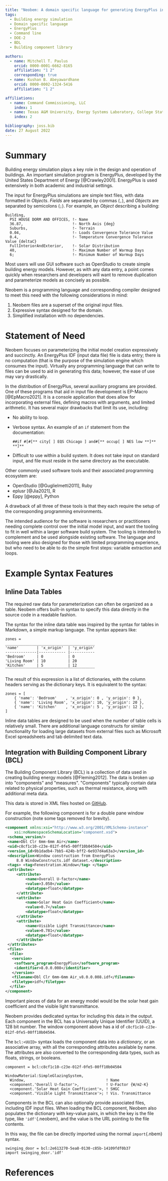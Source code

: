 ```yaml
---
title: "Neobem: A domain specific language for generating EnergyPlus input files"
tags:
  - Building energy simulation
  - Domain specific language
  - EnergyPlus
  - Command line
  - DOE-2
  - BDL
  - Building component library

authors:
  - name: Mitchell T. Paulus
    orcid: 0000-0001-6662-8165
    affiliation: "1 2"
    corresponding: true
  - name: Kushan B. Abeyawardhane
    orcid: 0000-0002-1324-5416
    affiliation: "1 2"

affiliations:
  - name: Command Commissioning, LLC
    index: 1
  - name: Texas A&M University, Energy Systems Laboratory, College Station, TX, USA
    index: 2

bibliography: joss.bib
date: 27 August 2022
---
```


# Summary

Building energy simulation plays a key role in the design and operation of buildings.
An important simulation program is EnergyPlus, developed by the United States Department of Energy [@Crawley2001].
EnergyPlus is used extensively in both academic and industrial settings.

The input for EnergyPlus simulations are simple text files, with data formatted in *Objects*.
*Fields* are separated by commas (`,`), and *Objects* are separated by semicolons (`;`).
For example, an *Object* describing a building:

```idf
Building,
  PSI HOUSE DORM AND OFFICES, !- Name
  36.87,                      !- North Axis {deg}
  Suburbs,                    !- Terrain
  0.04,                       !- Loads Convergence Tolerance Value
  0.4,                        !- Temperature Convergence Tolerance Value {deltaC}
  FullInteriorAndExterior,    !- Solar Distribution
  40,                         !- Maximum Number of Warmup Days
  6;                          !- Minimum Number of Warmup Days
```

Most users will use GUI software such as OpenStudio to create simple building energy models.
However, as with any data entry, a point comes quickly when researchers and developers will want to remove duplication and parameterize models as concisely as possible.

Neobem is a programming language and corresponding compiler designed to meet this need with the following considerations in mind:

1. Neobem files are a superset of the original input files.
3. Expressive syntax designed for the domain.
2. Simplified installation with no dependencies.

# Statement of Need

Neobem focuses on parameterizing the initial model creation expressively and succinctly.
An EnergyPlus IDF (input data file) file is data entry; there is no computation (that is the purpose of the simulation engine which consumes the input).
Virtually any programming language that can write to files can be used to aid in generating this data; however, the ease of use may vary drastically.

In the distribution of EnergyPlus, several auxiliary programs are provided.
One of these programs that aid in input file development is EP-Macro [@EpMacro2021].
It is a console application that does allow for incorporating external files, defining macros with arguments, and limited arithmetic.
It has several major drawbacks that limit its use, including:

 - No ability to loop.
 - Verbose syntax. An example of an `if` statement from the documentation:

   ```
   ##if #[#[** city[ ] EQS Chicago ] and#[** occup[ ] NES low **]** **]**
   ```

 - Difficult to use within a build system. It does not take input on standard input, and file must reside in the same directory as the executable.

Other commonly used software tools and their associated programming ecosystem are:

 - OpenStudio [@Guglielmetti2011], Ruby
 - eplusr [@Jia2021], R
 - Eppy [@eppy], Python

A drawback of all three of these tools is that they each require the setup of the corresponding programming environments.

The intended audience for the software is researchers or practitioners needing complete control over the initial model input, and want the tooling to fit in well within a larger software build system.
The tooling is intended to complement and be used alongside existing software.
The language and tooling were also designed for those with limited programming experience, but who need to be able to do the simple first steps: variable extraction and loops.


# Example Syntax Features

## Inline Data Tables

The required raw data for parameterization can often be organized as a table.
Neobem offers built-in syntax to specify this data directly in the source code in a readable fashion.

The syntax for the inline data table was inspired by the syntax for tables in Markdown, a simple markup language.
The syntax appears like:

```neobem
zones =
________________________________________
'name'        | 'x_origin'  | 'y_origin'
--------------|------------ |-----------
'Bedroom'     | 0           | 0
'Living Room' | 10          | 20
'Kitchen'     | 5           | 12
‾‾‾‾‾‾‾‾‾‾‾‾‾‾‾‾‾‾‾‾‾‾‾‾‾‾‾‾‾‾‾‾‾‾‾‾‾‾‾‾
```

The result of this expression is a list of dictionaries, with the column headers serving as the dictionary keys.
It is equivalent to the syntax:

```neobem
zones = [
    { 'name': 'Bedroom'    , 'x_origin': 0 , 'y_origin': 0 },
    { 'name': 'Living Room', 'x_origin': 10, 'y_origin': 20 },
    { 'name': 'Kitchen'    , 'x_origin': 5 , 'y_origin': 12 },
]
```

Inline data tables are designed to be used when the number of table cells is relatively small.
There are additional language constructs for similar functionality for loading large datasets from external files such as Microsoft Excel spreadsheets and tab delimited text data.

## Integration with Building Component Library (BCL)

The Building Component Library (BCL) is a collection of data used in creating building energy models [@Fleming2012].
The data is broken up into "components" and "measures". "Components" typically contain data related to physical properties, such as thermal resistance, along with additional meta data.

This data is stored in XML files hosted on [GitHub](https://github.com).

For example, the following component is for a double pane window construction (note some tags removed for brevity).

```xml
<component xmlns:xsi="http://www.w3.org/2001/XMLSchema-instance"
    xsi:noNamespaceSchemaLocation="component.xsd">
 <schema_version/>
 <name>Dbl Clr 6mm-6mm Air</name>
 <uid>c8cf1c10-c23e-012f-0fe5-00ff10b04504</uid>
 <version_id>9b1dadb4-7bb5-424b-bff2-6e937d4a63a3</version_id>
 <description>Window construction from EnergyPlus
     8.0 WindowConstructs.idf dataset.</description>
 <tags> <tag>Fenestration.Window</tag> </tags>
 <attributes>
     <attribute>
         <name>Overall U-factor</name>
         <value>3.058</value>
         <datatype>float</datatype>
     </attribute>
     <attribute>
         <name>Solar Heat Gain Coefficient</name>
         <value>0.7</value>
         <datatype>float</datatype>
     </attribute>
     <attribute>
         <name>Visible Light Transmittance</name>
         <value>0.781</value>
         <datatype>float</datatype>
     </attribute>
 </attributes>
 <files>
  <file>
   <version>
    <software_program>EnergyPlus</software_program>
    <identifier>8.0.0.008</identifier>
   </version>
   <filename>Dbl Clr 6mm-6mm Air_v8.0.0.008.idf</filename>
   <filetype>idf</filetype>
  </file>
</component>
```

Important pieces of data for an energy model would be the solar heat gain coefficient and the visible light transmittance.

Neobem provides dedicated syntax for including this data in the output.
Each component in the BCL has a Universally Unique Identifier (UUID), a 128 bit number.
The window component above has a id of `c8cf1c10-c23e-012f-0fe5-00ff10b04504`.

The `bcl:<UUID>` syntax loads the component data into a *dictionary*, or an associative array, with all the corresponding attributes available by name.
The attributes are also converted to the corresponding data types, such as floats, strings, or booleans.

```neobem
component = bcl:c8cf1c10-c23e-012f-0fe5-00ff10b04504

WindowMaterial:SimpleGlazingSystem,
  Window,                                    ! Name
  <component.'Overall U-factor'>,            ! U-Factor {W/m2-K}
  <component.'Solar Heat Gain Coefficient'>, ! SHGC
  <component.'Visible Light Transmittance'>; ! Vis. Transmittance
```

Components in the BCL can also optionally provide associated files, including IDF input files.
When loading the BCL component, Neobem also populates the dictionary with key-value pairs,
in which the key is the file type, like `'idf'`{.neobem}, and the value is the URL pointing to the file contents.

In this way, the file can be directly imported using the normal `import`{.nbem} syntax.

```neobem
swinging_door = bcl:2e613270-5ea8-0130-c85b-14109fdf0b37
import swinging_door.'idf'
```

# References
